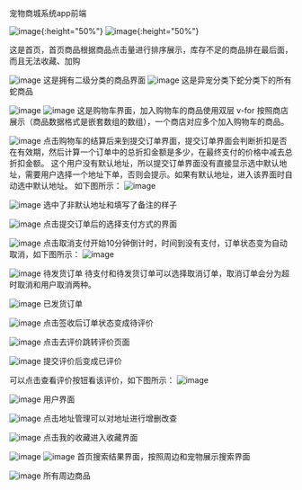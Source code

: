 宠物商城系统app前端

![image](https://github.com/WHO-cares-2001/petMall/assets/77758923/050979cb-0829-44b8-abbe-f35fae5ad84e){:height="50%"}
![image](https://github.com/WHO-cares-2001/petMall/assets/77758923/088ee2e2-c78d-4153-bb68-9e25dd0a6a25){:height="50%"}

这是首页，首页商品根据商品点击量进行排序展示，库存不足的商品排在最后面，而且无法收藏、加购

![image](https://github.com/WHO-cares-2001/petMall/assets/77758923/a5ec4f1c-e423-4c1e-8a50-0fda2ac72708)
这是拥有二级分类的商品界面
![image](https://github.com/WHO-cares-2001/petMall/assets/77758923/f5271cb2-fa35-4c01-8377-e263af7b59d5)
这是异宠分类下蛇分类下的所有蛇商品

![image](https://github.com/WHO-cares-2001/petMall/assets/77758923/8326b60f-2461-46c2-afab-3f38cfef6cad)
![image](https://github.com/WHO-cares-2001/petMall/assets/77758923/ff7de7b6-d438-40a9-a8b5-d5b83924333a)
这是购物车界面，加入购物车的商品使用双层 v-for 按照商店展示（商品数据格式是嵌套数组的数组），一个商店对应多个加入购物车的商品。

![image](https://github.com/WHO-cares-2001/petMall/assets/77758923/04cec606-ed22-4787-9a41-46146ce59995)
点击购物车的结算后来到提交订单界面，提交订单界面会判断折扣是否在有效期，然后计算一个订单中的总折扣金额是多少，在最终支付的价格中减去总折扣金额。
这个用户没有默认地址，所以提交订单界面没有直接显示选中默认地址，需要用户选择一个地址下单，否则会提示。如果有默认地址，进入该界面时自动选中默认地址。
如下图所示：
![image](https://github.com/WHO-cares-2001/petMall/assets/77758923/5656b406-29f7-4302-aa71-e924cfbdbfc9)

![image](https://github.com/WHO-cares-2001/petMall/assets/77758923/24a89ad7-aeab-44db-aff1-e5893ad2ff8b)
选中了非默认地址和填写了备注的样子

![image](https://github.com/WHO-cares-2001/petMall/assets/77758923/41d72d9f-4634-4363-94f2-1631cc55ab5b)
点击提交订单后的选择支付方式的界面

![image](https://github.com/WHO-cares-2001/petMall/assets/77758923/0eef7b69-ad1b-4aa8-8a86-e620ec3c70b7)
点击取消支付开始10分钟倒计时，时间到没有支付，订单状态变为自动取消，如下图所示：
![image](https://github.com/WHO-cares-2001/petMall/assets/77758923/659ec8d9-d381-4e06-a191-4bacfdbaa9bf)

![image](https://github.com/WHO-cares-2001/petMall/assets/77758923/421fb6ec-e255-410a-8d65-27212a8242fe)
待发货订单
待支付和待发货订单可以选择取消订单，取消订单会分为超时取消和用户取消两种。

![image](https://github.com/WHO-cares-2001/petMall/assets/77758923/b18599ee-3a49-4f34-a591-d51dee6963b6)
已发货订单 

![image](https://github.com/WHO-cares-2001/petMall/assets/77758923/2ec1e8ad-de68-4271-af9f-e68023c9a290)
点击签收后订单状态变成待评价

![image](https://github.com/WHO-cares-2001/petMall/assets/77758923/527c2531-73fb-4f18-a788-a7cd57af0703)
点击去评价跳转评价页面

![image](https://github.com/WHO-cares-2001/petMall/assets/77758923/b8ea511c-f486-4401-bcee-3521259e75e2)
提交评价后变成已评价

可以点击查看评价按钮看该评价，如下图所示：
![image](https://github.com/WHO-cares-2001/petMall/assets/77758923/2dfd8b60-a096-4323-9731-9446baf98409)

![image](https://github.com/WHO-cares-2001/petMall/assets/77758923/cd3a9e0b-9660-4d23-a3ec-ed6cf1696034)
用户界面

![image](https://github.com/WHO-cares-2001/petMall/assets/77758923/85783d95-57b2-4760-95b0-c1930414f44d)
点击地址管理可以对地址进行增删改查

![image](https://github.com/WHO-cares-2001/petMall/assets/77758923/bdaf57e3-60fe-487b-846d-6ab95e17c212)
点击我的收藏进入收藏界面

![image](https://github.com/WHO-cares-2001/petMall/assets/77758923/54aea536-3acb-42b1-a2f6-f50318fa6516)
![image](https://github.com/WHO-cares-2001/petMall/assets/77758923/7bc643cf-9876-48ff-9053-febc7f958180)
首页搜索结果界面，按照周边和宠物展示搜索界面

![image](https://github.com/WHO-cares-2001/petMall/assets/77758923/838331f1-441d-4958-9e4d-af84ef0580f9)
所有周边商品
